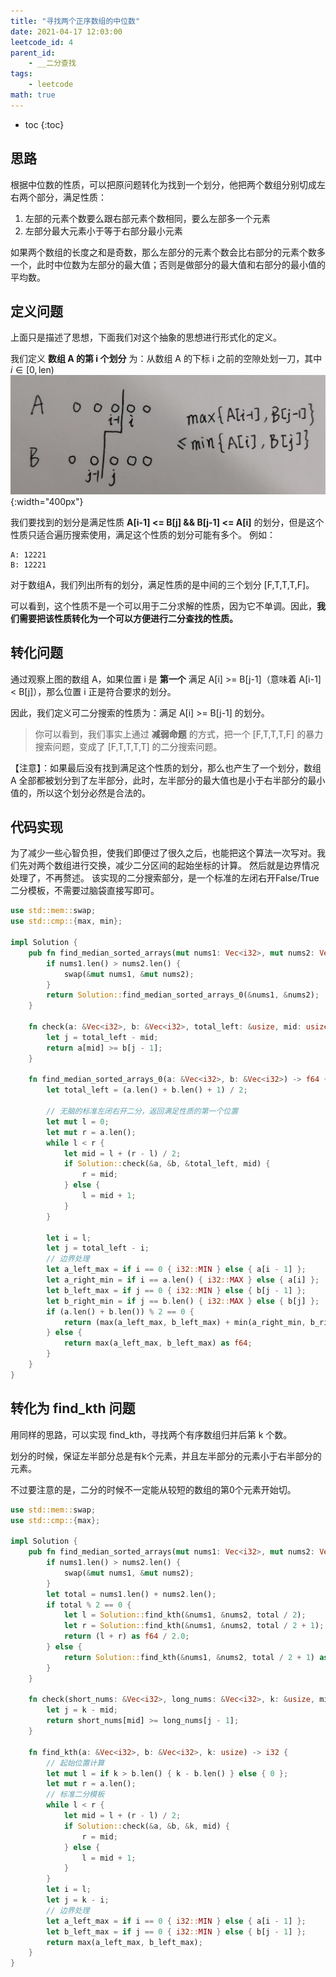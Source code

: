 ```yaml
---
title: "寻找两个正序数组的中位数"
date: 2021-04-17 12:03:00
leetcode_id: 4
parent_id:
    - __二分查找
tags:
    - leetcode
math: true
---
```


* toc
{:toc}

## 思路
根据中位数的性质，可以把原问题转化为找到一个划分，他把两个数组分别切成左右两个部分，满足性质：
1. 左部的元素个数要么跟右部元素个数相同，要么左部多一个元素
2. 左部分最大元素小于等于右部分最小元素

如果两个数组的长度之和是奇数，那么左部分的元素个数会比右部分的元素个数多一个，此时中位数为左部分的最大值；否则是做部分的最大值和右部分的最小值的平均数。

## 定义问题
上面只是描述了思想，下面我们对这个抽象的思想进行形式化的定义。

我们定义 **数组 A 的第 i 个划分** 为：从数组 A 的下标 i 之前的空隙处划一刀，其中 $i \in [0, \text{len})$
![](/img/leetcode-4.jpeg){:width="400px"}

我们要找到的划分是满足性质 **A[i-1] <= B[j] && B[j-1] <= A[i]** 的划分，但是这个性质只适合遍历搜索使用，满足这个性质的划分可能有多个。 例如：
```text
A: 12221
B: 12221
```
对于数组A，我们列出所有的划分，满足性质的是中间的三个划分 [F,T,T,T,F]。

可以看到，这个性质不是一个可以用于二分求解的性质，因为它不单调。因此，**我们需要把该性质转化为一个可以方便进行二分查找的性质。**

## 转化问题

通过观察上图的数组 A，如果位置 i 是 **第一个** 满足 A[i] >= B[j-1]（意味着 A[i-1] < B[j]），那么位置 i 正是符合要求的划分。

因此，我们定义可二分搜索的性质为：满足 A[i] >= B[j-1] 的划分。

>你可以看到，我们事实上通过 **减弱命题** 的方式，把一个 [F,T,T,T,F] 的暴力搜索问题，变成了 [F,T,T,T,T] 的二分搜索问题。


【注意】：如果最后没有找到满足这个性质的划分，那么也产生了一个划分，数组 A 全部都被划分到了左半部分，此时，左半部分的最大值也是小于右半部分的最小值的，所以这个划分必然是合法的。

## 代码实现

为了减少一些心智负担，使我们即便过了很久之后，也能把这个算法一次写对。我们先对两个数组进行交换，减少二分区间的起始坐标的计算。 然后就是边界情况处理了，不再赘述。
该实现的二分搜索部分，是一个标准的左闭右开False/True二分模板，不需要过脑袋直接写即可。
```rust
use std::mem::swap;
use std::cmp::{max, min};

impl Solution {
    pub fn find_median_sorted_arrays(mut nums1: Vec<i32>, mut nums2: Vec<i32>) -> f64 {
        if nums1.len() > nums2.len() {
            swap(&mut nums1, &mut nums2);
        }
        return Solution::find_median_sorted_arrays_0(&nums1, &nums2);
    }
    
    fn check(a: &Vec<i32>, b: &Vec<i32>, total_left: &usize, mid: usize) -> bool {
        let j = total_left - mid;
        return a[mid] >= b[j - 1];
    }

    fn find_median_sorted_arrays_0(a: &Vec<i32>, b: &Vec<i32>) -> f64 {
        let total_left = (a.len() + b.len() + 1) / 2;
        
        // 无脑的标准左闭右开二分，返回满足性质的第一个位置
        let mut l = 0;
        let mut r = a.len();
        while l < r {
            let mid = l + (r - l) / 2;
            if Solution::check(&a, &b, &total_left, mid) {
                r = mid;
            } else {
                l = mid + 1;
            }
        }

        let i = l;
        let j = total_left - i;
        // 边界处理
        let a_left_max = if i == 0 { i32::MIN } else { a[i - 1] };
        let a_right_min = if i == a.len() { i32::MAX } else { a[i] };
        let b_left_max = if j == 0 { i32::MIN } else { b[j - 1] };
        let b_right_min = if j == b.len() { i32::MAX } else { b[j] };
        if (a.len() + b.len()) % 2 == 0 {
            return (max(a_left_max, b_left_max) + min(a_right_min, b_right_min)) as f64 / 2.0;
        } else {
            return max(a_left_max, b_left_max) as f64;
        }
    }
}
```

## 转化为 find_kth 问题

用同样的思路，可以实现 find_kth，寻找两个有序数组归并后第 k 个数。

划分的时候，保证左半部分总是有k个元素，并且左半部分的元素小于右半部分的元素。

不过要注意的是，二分的时候不一定能从较短的数组的第0个元素开始切。

```rust
use std::mem::swap;
use std::cmp::{max};

impl Solution {
    pub fn find_median_sorted_arrays(mut nums1: Vec<i32>, mut nums2: Vec<i32>) -> f64 {
        if nums1.len() > nums2.len() {
            swap(&mut nums1, &mut nums2);
        }
        let total = nums1.len() + nums2.len();
        if total % 2 == 0 {
            let l = Solution::find_kth(&nums1, &nums2, total / 2);
            let r = Solution::find_kth(&nums1, &nums2, total / 2 + 1);
            return (l + r) as f64 / 2.0;
        } else {
            return Solution::find_kth(&nums1, &nums2, total / 2 + 1) as f64;
        }
    }

    fn check(short_nums: &Vec<i32>, long_nums: &Vec<i32>, k: &usize, mid: usize) -> bool {
        let j = k - mid;
        return short_nums[mid] >= long_nums[j - 1];
    }

    fn find_kth(a: &Vec<i32>, b: &Vec<i32>, k: usize) -> i32 {
        // 起始位置计算
        let mut l = if k > b.len() { k - b.len() } else { 0 };
        let mut r = a.len();
        // 标准二分模板
        while l < r {
            let mid = l + (r - l) / 2;
            if Solution::check(&a, &b, &k, mid) {
                r = mid;
            } else {
                l = mid + 1;
            }
        }
        let i = l;
        let j = k - i;
        // 边界处理
        let a_left_max = if i == 0 { i32::MIN } else { a[i - 1] };
        let b_left_max = if j == 0 { i32::MIN } else { b[j - 1] };
        return max(a_left_max, b_left_max);
    }
}
```